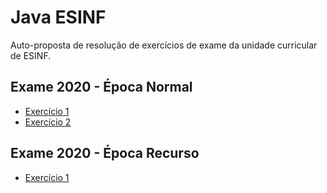 # Java ESINF
Auto-proposta de resolução de exercícios de exame da unidade curricular de ESINF.

## Exame 2020 - Época Normal

- [Exercício 1](/src/e2020_normal/ex1.java)
- [Exercício 2](/docs/e2020_recurso.md#a-nameexercicio2exerccio-2a)

## Exame 2020 - Época Recurso

- [Exercício 1](/src/e2020_recurso/ex1.java) 



